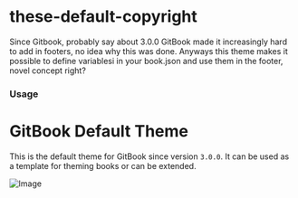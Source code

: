 # these-default-copyright

Since Gitbook, probably say about 3.0.0 GitBook made it increasingly hard to add in footers, no idea why this was done. 
Anyways this theme makes it possible to define variablesi in your book.json and use them in the footer, novel concept right? 


### Usage

# GitBook Default Theme

This is the default theme for GitBook since version `3.0.0`. It can be used as a template for theming books or can be extended.

![Image](https://raw.github.com/GitbookIO/theme-default/master/preview.png)
